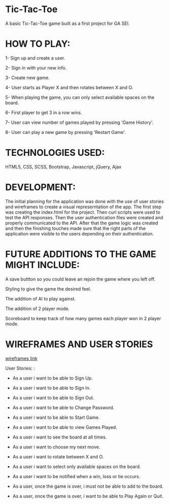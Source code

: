 # Tic-Tac-Toe

A basic Tic-Tac-Toe game built as a first project for GA SEI.

# HOW TO PLAY:

1- Sign up and create a user.

2- Sign in with your new info.

3- Create new game.

4- User starts as Player X and then rotates between X and O.

5- When playing the game, you can only select available spaces on the board.

6- First player to get 3 in a row wins.

7- User can view number of games played by pressing 'Game History'.

8- User can play a new game by pressing 'Restart Game'.


# TECHNOLOGIES USED:

HTML5, CSS, SCSS, Bootstrap, Javascript, jQuery, Ajax


# DEVELOPMENT:

The initial planning for the application was done with the use of user stories and wireframes to create a visual represerntation of the app. The first step was creating the index.html for the project. Then curl scripts were used to test the API responses. Then the user authentication files were created and properly communicated to the API. After that the game logic was created and then the finishing touches made sure that the right parts of the application were visible to the users depending on their authentication.


# FUTURE ADDITIONS TO THE GAME MIGHT INCLUDE:

A save buttton so you could leave an rejoin the game where you left off.

Styling to give the game the desired feel.

The addition of AI to play against.

The addition of 2 player mode.

Scoreboard to keep track of how many games each player won in 2 player mode.


# WIREFRAMES AND USER STORIES

[wireframes link](https://imgur.com/a/xtbjo28)

User Stories: :

* As a user i want to be able to Sign Up.

* As a user i want to be able to Sign In.

* As a user i want to be able to Sign Out.

* As a user i want to be able to Change Password.

* As a user i want to be able to Start Game.

* As a user i want to be able to view Games Played.

* As a user i want to see the board at all times.

* As a user i want to choose my next move.

* As a user i want to rotate between X and O.

* As a user i want to select only available spaces on the board.

* As a user i want to be notified when a win, loss or tie occurs.

* As a user, once the game is over, i must not be able to add to the board.

* As a user, once the game is over, i want to be able to Play Again or Quit.
